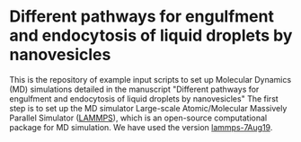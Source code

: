 # Different pathways for engulfment and endocytosis of liquid droplets by nanovesicles
This is the repository of example input scripts to set up Molecular Dynamics (MD) simulations detailed in the manuscript "Different pathways for engulfment and endocytosis of liquid droplets by nanovesicles"
The first step is to set up the MD simulator Large-scale Atomic/Molecular Massively Parallel Simulator ([LAMMPS](https://www.lammps.org/#gsc.tab=0)), which is an open-source computational package for MD simulation. We have used the version [lammps-7Aug19](https://download.lammps.org/tars/).

